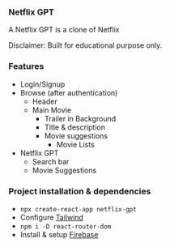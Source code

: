 ### Netflix GPT

A Netflix GPT is a clone of Netflix

Disclaimer: Built for educational purpose only.

### Features
- Login/Signup
- Browse (after authentication)
    - Header
    - Main Movie
        - Trailer in Background
        - Title & description
        - Movie suggestions
            - Movie Lists
- Netflix GPT
    - Search bar
    - Movie Suggestions

### Project installation & dependencies

- `npx create-react-app netflix-gpt`
- Configure [Tailwind](https://tailwindcss.com/docs/guides/create-react-app)
- `npm i -D react-router-dom`
- Install & setup [Firebase](https://firebase.google.com/)
